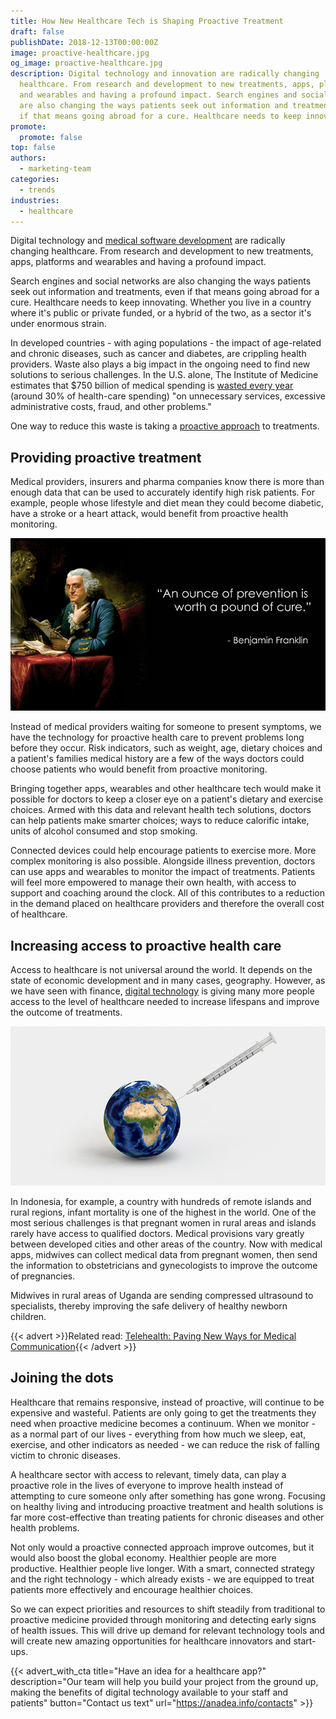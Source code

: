 ```yaml
---
title: How New Healthcare Tech is Shaping Proactive Treatment
draft: false
publishDate: 2018-12-13T00:00:00Z
image: proactive-healthcare.jpg
og_image: proactive-healthcare.jpg
description: Digital technology and innovation are radically changing
  healthcare. From research and development to new treatments, apps, platforms
  and wearables and having a profound impact. Search engines and social networks
  are also changing the ways patients seek out information and treatments, even
  if that means going abroad for a cure. Healthcare needs to keep innovating.
promote:
  promote: false
top: false
authors:
  - marketing-team
categories:
  - trends
industries:
  - healthcare
---
```

Digital technology and <a href="https://anadea.info/solutions/medical-app-development" target="_blank">medical software development</a> are radically changing healthcare. From research and development to new treatments, apps, platforms and wearables and having a profound impact.

Search engines and social networks are also changing the ways patients seek out information and treatments, even if that means going abroad for a cure. Healthcare needs to keep innovating. Whether you live in a country where it's public or private funded, or a hybrid of the two, as a sector it's under enormous strain.

In developed countries - with aging populations - the impact of age-related and chronic diseases, such as cancer and diabetes, are crippling health providers. Waste also plays a big impact in the ongoing need to find new solutions to serious challenges. In the U.S. alone, The Institute of Medicine estimates that $750 billion of medical spending is <a href="https://www.weforum.org/agenda/2015/01/how-connected-healthcare-is-becoming-a-reality/" target="_blank">wasted every year</a> (around 30% of health-care spending) "on unnecessary services, excessive administrative costs, fraud, and other problems."

One way to reduce this waste is taking a <a href="https://www.forbes.com/sites/toddhixon/2014/08/19/the-huge-neglected-opportunity-for-proactive-medicine/#6560484061e1" target="_blank">proactive approach</a> to treatments.

## Providing proactive treatment

Medical providers, insurers and pharma companies know there is more than enough data that can be used to accurately identify high risk patients. For example, people whose lifestyle and diet mean they could become diabetic, have a stroke or a heart attack, would benefit from proactive health monitoring.

![Preventive care vs curative care](benjamin-franklin-quote.jpg)

Instead of medical providers waiting for someone to present symptoms, we have the technology for proactive health care to prevent problems long before they occur. Risk indicators, such as weight, age, dietary choices and a patient's families medical history are a few of the ways doctors could choose patients who would benefit from proactive monitoring.

Bringing together apps, wearables and other healthcare tech would make it possible for doctors to keep a closer eye on a patient's dietary and exercise choices. Armed with this data and relevant health tech solutions, doctors can help patients make smarter choices; ways to reduce calorific intake, units of alcohol consumed and stop smoking.

Connected devices could help encourage patients to exercise more. More complex monitoring is also possible. Alongside illness prevention, doctors can use apps and wearables to monitor the impact of treatments. Patients will feel more empowered to manage their own health, with access to support and coaching around the clock. All of this contributes to a reduction in the demand placed on healthcare providers and therefore the overall cost of healthcare.

## Increasing access to proactive health care

Access to healthcare is not universal around the world. It depends on the state of economic development and in many cases, geography. However, as we have seen with finance, <a href="https://anadea.info/blog/the-future-of-health-innovative-trends-in-medical-software-development-2019" target="_blank">digital technology</a> is giving many more people access to the level of healthcare needed to increase lifespans and improve the outcome of treatments.

![Remote healthcare technology](remote-healthcare.jpg)

In Indonesia, for example, a country with hundreds of remote islands and rural regions, infant mortality is one of the highest in the world. One of the most serious challenges is that pregnant women in rural areas and islands rarely have access to qualified doctors. Medical provisions vary greatly between developed cities and other areas of the country. Now with medical apps, midwives can collect medical data from pregnant women, then send the information to obstetricians and gynecologists to improve the outcome of pregnancies.

Midwives in rural areas of Uganda are sending compressed ultrasound to specialists, thereby improving the safe delivery of healthy newborn children.

{{< advert >}}Related read: [Telehealth: Paving New Ways for Medical Communication](https://anadea.info/blog/telehealth-solutions-paving-new-ways-for-medical-communication){{< /advert >}}

## Joining the dots

Healthcare that remains responsive, instead of proactive, will continue to be expensive and wasteful. Patients are only going to get the treatments they need when proactive medicine becomes a continuum. When we monitor - as a normal part of our lives - everything from how much we sleep, eat, exercise, and other indicators as needed - we can reduce the risk of falling victim to chronic diseases.

A healthcare sector with access to relevant, timely data, can play a proactive role in the lives of everyone to improve health instead of attempting to cure someone only after something has gone wrong. Focusing on healthy living and introducing proactive treatment and health solutions is far more cost-effective than treating patients for chronic diseases and other health problems.

Not only would a proactive connected approach improve outcomes, but it would also boost the global economy. Healthier people are more productive. Healthier people live longer. With a smart, connected strategy and the right technology - which already exists - we are equipped to treat patients more effectively and encourage healthier choices.

So we can expect priorities and resources to shift steadily from traditional to proactive medicine provided through monitoring and detecting early signs of health issues. This will drive up demand for relevant technology tools and will create new amazing opportunities for healthcare innovators and start-ups.

{{< advert_with_cta title="Have an idea for a healthcare app?" description="Our team will help you build your project from the ground up, making the benefits of digital technology available to your staff and patients" button="Contact us text" url="https://anadea.info/contacts" >}}
